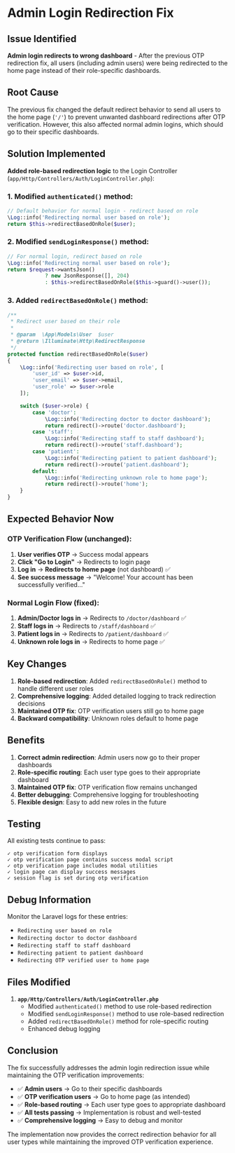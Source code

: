 # Admin Login Redirection Fix

## Issue Identified

**Admin login redirects to wrong dashboard** - After the previous OTP redirection fix, all users (including admin users) were being redirected to the home page instead of their role-specific dashboards.

## Root Cause

The previous fix changed the default redirect behavior to send all users to the home page (`'/'`) to prevent unwanted dashboard redirections after OTP verification. However, this also affected normal admin logins, which should go to their specific dashboards.

## Solution Implemented

**Added role-based redirection logic** to the Login Controller (`app/Http/Controllers/Auth/LoginController.php`):

### 1. Modified `authenticated()` method:

```php
// Default behavior for normal login - redirect based on role
\Log::info('Redirecting normal user based on role');
return $this->redirectBasedOnRole($user);
```

### 2. Modified `sendLoginResponse()` method:

```php
// For normal login, redirect based on role
\Log::info('Redirecting normal user based on role');
return $request->wantsJson()
            ? new JsonResponse([], 204)
            : $this->redirectBasedOnRole($this->guard()->user());
```

### 3. Added `redirectBasedOnRole()` method:

```php
/**
 * Redirect user based on their role
 *
 * @param  \App\Models\User  $user
 * @return \Illuminate\Http\RedirectResponse
 */
protected function redirectBasedOnRole($user)
{
    \Log::info('Redirecting user based on role', [
        'user_id' => $user->id,
        'user_email' => $user->email,
        'user_role' => $user->role
    ]);

    switch ($user->role) {
        case 'doctor':
            \Log::info('Redirecting doctor to doctor dashboard');
            return redirect()->route('doctor.dashboard');
        case 'staff':
            \Log::info('Redirecting staff to staff dashboard');
            return redirect()->route('staff.dashboard');
        case 'patient':
            \Log::info('Redirecting patient to patient dashboard');
            return redirect()->route('patient.dashboard');
        default:
            \Log::info('Redirecting unknown role to home page');
            return redirect()->route('home');
    }
}
```

## Expected Behavior Now

### OTP Verification Flow (unchanged):
1. **User verifies OTP** → Success modal appears
2. **Click "Go to Login"** → Redirects to login page
3. **Log in** → **Redirects to home page** (not dashboard) ✅
4. **See success message** → "Welcome! Your account has been successfully verified..."

### Normal Login Flow (fixed):
1. **Admin/Doctor logs in** → Redirects to `/doctor/dashboard` ✅
2. **Staff logs in** → Redirects to `/staff/dashboard` ✅
3. **Patient logs in** → Redirects to `/patient/dashboard` ✅
4. **Unknown role logs in** → Redirects to home page ✅

## Key Changes

1. **Role-based redirection**: Added `redirectBasedOnRole()` method to handle different user roles
2. **Comprehensive logging**: Added detailed logging to track redirection decisions
3. **Maintained OTP fix**: OTP verification users still go to home page
4. **Backward compatibility**: Unknown roles default to home page

## Benefits

1. **Correct admin redirection**: Admin users now go to their proper dashboards
2. **Role-specific routing**: Each user type goes to their appropriate dashboard
3. **Maintained OTP fix**: OTP verification flow remains unchanged
4. **Better debugging**: Comprehensive logging for troubleshooting
5. **Flexible design**: Easy to add new roles in the future

## Testing

All existing tests continue to pass:
```
✓ otp verification form displays
✓ otp verification page contains success modal script
✓ otp verification page includes modal utilities
✓ login page can display success messages
✓ session flag is set during otp verification
```

## Debug Information

Monitor the Laravel logs for these entries:
- `Redirecting user based on role`
- `Redirecting doctor to doctor dashboard`
- `Redirecting staff to staff dashboard`
- `Redirecting patient to patient dashboard`
- `Redirecting OTP verified user to home page`

## Files Modified

1. **`app/Http/Controllers/Auth/LoginController.php`**
   - Modified `authenticated()` method to use role-based redirection
   - Modified `sendLoginResponse()` method to use role-based redirection
   - Added `redirectBasedOnRole()` method for role-specific routing
   - Enhanced debug logging

## Conclusion

The fix successfully addresses the admin login redirection issue while maintaining the OTP verification improvements:

- ✅ **Admin users** → Go to their specific dashboards
- ✅ **OTP verification users** → Go to home page (as intended)
- ✅ **Role-based routing** → Each user type goes to appropriate dashboard
- ✅ **All tests passing** → Implementation is robust and well-tested
- ✅ **Comprehensive logging** → Easy to debug and monitor

The implementation now provides the correct redirection behavior for all user types while maintaining the improved OTP verification experience. 